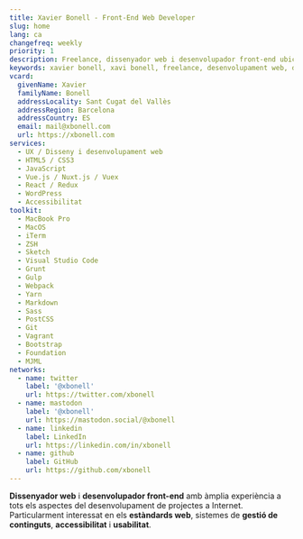 ```yaml
---
title: Xavier Bonell - Front-End Web Developer
slug: home
lang: ca
changefreq: weekly
priority: 1
description: Freelance, dissenyador web i desenvolupador front-end ubicat a Sant Cugat del Vallès (Barcelona, ES).
keywords: xavier bonell, xavi bonell, freelance, desenvolupament web, desenvolupador web, front-end, front-end web developer, html, html5, css, css3, jquery, javascript, accessibilitat, usabilitat, wordpress
vcard:
  givenName: Xavier
  familyName: Bonell
  addressLocality: Sant Cugat del Vallès
  addressRegion: Barcelona
  addressCountry: ES
  email: mail@xbonell.com
  url: https://xbonell.com
services:
  - UX / Disseny i desenvolupament web
  - HTML5 / CSS3
  - JavaScript
  - Vue.js / Nuxt.js / Vuex
  - React / Redux
  - WordPress
  - Accessibilitat
toolkit:
  - MacBook Pro
  - MacOS
  - iTerm
  - ZSH
  - Sketch
  - Visual Studio Code
  - Grunt
  - Gulp
  - Webpack
  - Yarn
  - Markdown
  - Sass
  - PostCSS
  - Git
  - Vagrant
  - Bootstrap
  - Foundation
  - MJML
networks:
  - name: twitter
    label: '@xbonell'
    url: https://twitter.com/xbonell
  - name: mastodon
    label: '@xbonell'
    url: https://mastodon.social/@xbonell
  - name: linkedin
    label: LinkedIn
    url: https://linkedin.com/in/xbonell
  - name: github
    label: GitHub
    url: https://github.com/xbonell
---
```


**Dissenyador web** i **desenvolupador front-end** amb àmplia experiència a tots els aspectes del desenvolupament de projectes a Internet. Particularment interessat en els **estàndards web**, sistemes de **gestió de continguts**, **accessibilitat** i **usabilitat**.
